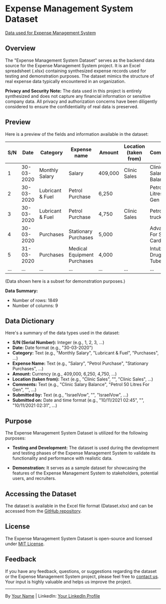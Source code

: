 # Expense Management System Dataset

[Data used for Expense Management System ](https://github.com/IsraelVow/Expense-Management-System-VBA-Excel-Project-/blob/main/Dataset.xlsx)

## Overview

The "Expense Management System Dataset" serves as the backend data source for the Expense Management System project. It is an Excel spreadsheet (.xlsx) containing synthesized expense records used for testing and demonstration purposes. The dataset mimics the structure of real expense data typically encountered in an organization.

**Privacy and Security Note:** The data used in this project is entirely synthesized and does not capture any financial information or sensitive company data. All privacy and authorization concerns have been diligently considered to ensure the confidentiality of real data is preserved.

## Preview

Here is a preview of the fields and information available in the dataset:

| S/N | Date       | Category              | Expense name             | Amount  | Location (taken from) | Comments                   | Submitted by | Submitted on         |
|-----|------------|-----------------------|--------------------------|---------|-----------------------|----------------------------|--------------|----------------------|
| 1   | 30-03-2020 | Monthly Salary        | Salary                   | 409,000 | Clinic Sales          | Clinic Salary Balance       | IsraelVow    | 10/11/2021 02:45     |
| 2   | 30-03-2020 | Lubricant & Fuel      | Petrol Purchase          | 6,250   |                       | Petrol 50 Litres For Gen    |              |                      |
| 3   | 30-03-2020 | Lubricant & Fuel      | Petrol Purchase          | 4,750   | Clinic Sales          | Petrol in truck             | IsraelVow    | 10/11/2021 02:31     |
| 4   | 30-03-2020 | Purchases             | Stationary Purchases     | 5,000   |                       | Advance For Staff ID Cards  |              |                      |
| 5   | 31-03-2020 | Purchases             | Medical Equipment Purchases | 4,000 |                       | Intubation Drugs and Tube   |              |                      |
| ... | ...        | ...                   | ...                      | ...     | ...                   | ...                        | ...          | ...                  |

(Data shown here is a subset for demonstration purposes.)

**Data Summary:**
- Number of rows: 1849
- Number of columns: 9

## Data Dictionary

Here's a summary of the data types used in the dataset:

- **S/N (Serial Number):** Integer (e.g., 1, 2, 3, ...)
- **Date:** Date format (e.g., "30-03-2020")
- **Category:** Text (e.g., "Monthly Salary", "Lubricant & Fuel", "Purchases", ...)
- **Expense Name:** Text (e.g., "Salary", "Petrol Purchase", "Stationary Purchases", ...)
- **Amount:** Currency (e.g., 409,000, 6,250, 4,750, ...)
- **Location (taken from):** Text (e.g., "Clinic Sales", "", "Clinic Sales", ...)
- **Comments:** Text (e.g., "Clinic Salary Balance", "Petrol 50 Litres For Gen", "", ...)
- **Submitted by:** Text (e.g., "IsraelVow", "", "IsraelVow", ...)
- **Submitted on:** Date and time format (e.g., "10/11/2021 02:45", "", "10/11/2021 02:31", ...)

## Purpose

The Expense Management System Dataset is utilized for the following purposes:

- **Testing and Development:** The dataset is used during the development and testing phases of the Expense Management System to validate its functionality and performance with realistic data.

- **Demonstration:** It serves as a sample dataset for showcasing the features of the Expense Management System to stakeholders, potential users, and recruiters.

## Accessing the Dataset

The dataset is available in the Excel file format (Dataset.xlsx) and can be accessed from the [GitHub repository](https://github.com/IsraelVow/Expense-Management-System-VBA-Excel-Project-/blob/main/Dataset.xlsx).

## License

The Expense Management System Dataset is open-source and licensed under [MIT License](link-to-license).

## Feedback

If you have any feedback, questions, or suggestions regarding the dataset or the Expense Management System project, please feel free to [contact us](mailto:email@example.com). Your input is highly valuable and helps us improve the project.

---

By [Your Name](link-to-github-profile) | LinkedIn: [Your LinkedIn Profile](link-to-linkedin-profile)